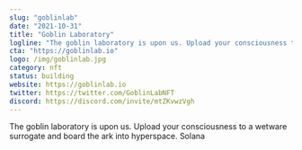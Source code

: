 ```yaml
---
slug: "goblinlab"
date: "2021-10-31"
title: "Goblin Laboratory"
logline: "The goblin laboratory is upon us. Upload your consciousness to a wetware surrogate and board the ark into hyperspace. Solana"
cta: "https://goblinlab.io"
logo: /img/goblinlab.jpg
category: nft
status: building
website: https://goblinlab.io
twitter: https://twitter.com/GoblinLabNFT
discord: https://discord.com/invite/mtZKvwzVgh
---
```


The goblin laboratory is upon us. Upload your consciousness to a wetware surrogate and board the ark into hyperspace. Solana
